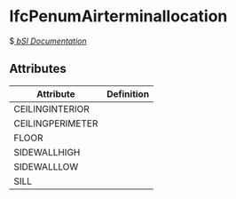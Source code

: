 IfcPenumAirterminallocation
===========================
$[ _bSI
Documentation_](https://standards.buildingsmart.org/IFC/DEV/IFC4_2/FINAL/HTML/schema//pset/penum_airterminallocation.htm)


Attributes
----------
| Attribute        | Definition   |
|------------------|--------------|
| CEILINGINTERIOR  |              |
| CEILINGPERIMETER |              |
| FLOOR            |              |
| SIDEWALLHIGH     |              |
| SIDEWALLLOW      |              |
| SILL             |              |
